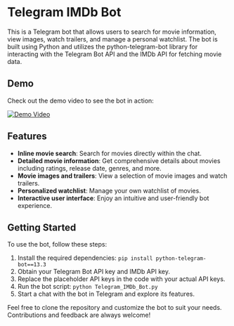 # Telegram IMDb Bot

This is a Telegram bot that allows users to search for movie information, view images, watch trailers, and manage a personal watchlist. The bot is built using Python and utilizes the python-telegram-bot library for interacting with the Telegram Bot API and the IMDb API for fetching movie data.

## Demo

Check out the demo video to see the bot in action:

[![Demo Video](https://img.youtube.com/vi/XOuSuK44wJs/0.jpg)](https://youtu.be/XOuSuK44wJs)

## Features

- **Inline movie search**: Search for movies directly within the chat.
- **Detailed movie information**: Get comprehensive details about movies including ratings, release date, genres, and more.
- **Movie images and trailers**: View a selection of movie images and watch trailers.
- **Personalized watchlist**: Manage your own watchlist of movies.
- **Interactive user interface**: Enjoy an intuitive and user-friendly bot experience.

## Getting Started

To use the bot, follow these steps:

1. Install the required dependencies: `pip install python-telegram-bot==13.3`
2. Obtain your Telegram Bot API key and IMDb API key.
3. Replace the placeholder API keys in the code with your actual API keys.
4. Run the bot script: `python Telegram_IMDb_Bot.py`
5. Start a chat with the bot in Telegram and explore its features.

Feel free to clone the repository and customize the bot to suit your needs. Contributions and feedback are always welcome!
